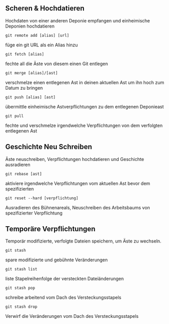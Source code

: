 ## Scheren & Hochdatieren

Hochdaten von einer anderen Deponie empfangen und einheimische Deponien hochdatieren

    git remote add [alias] [url]

füge ein git URL als ein Alias hinzu

    git fetch [alias]

fechte all die Äste von diesem einen Git entlegen

    git merge [alias]/[ast]

verschmelze einen entlegenen Ast in deinen aktuellen Ast um ihn hoch zum Datum zu bringen

    git push [alias] [ast]

übermittle einheimische Astverpflichtungen zu dem entlegenen Deponieast

    git pull

fechte und verschmelze irgendwelche Verpflichtungen von dem verfolgten entlegenen Ast

## Geschichte Neu Schreiben

Äste neuschreiben, Verpflichtungen hochdatieren und Geschichte ausradieren

    git rebase [ast]

aktiviere irgendwelche Verpflichtungen vom aktuellen Ast bevor dem spezifizierten

    git reset --hard [verpflichtung]

Ausradieren des Bühnenareals, Neuschreiben des Arbeitsbaums von spezifizierter Verpflichtung

## Temporäre Verpflichtungen

Temporär modifizierte, verfolgte Dateien speichern, um Äste zu wechseln.

    git stash

spare modifizierte und gebühnte Veränderungen

    git stash list

liste Stapelreihenfolge der versteckten Dateiänderungen

    git stash pop

schreibe arbeitend vom Dach des Versteckungsstapels

    git stash drop

Verwirf die Veränderungen vom Dach des Versteckungsstapels
